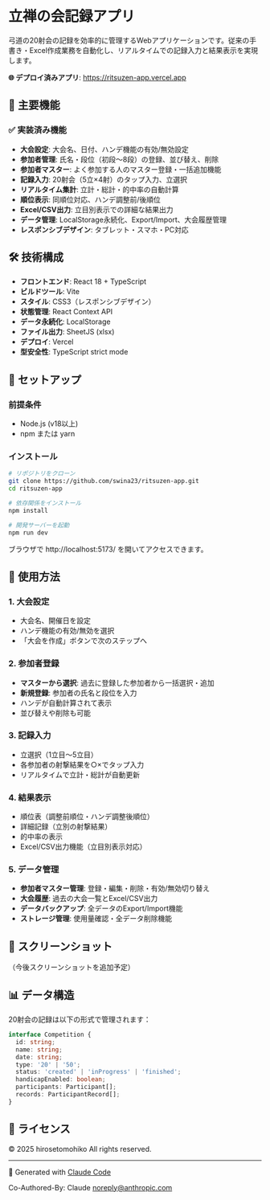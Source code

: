 # 立禅の会記録アプリ

弓道の20射会の記録を効率的に管理するWebアプリケーションです。従来の手書き・Excel作成業務を自動化し、リアルタイムでの記録入力と結果表示を実現します。

**🌐 デプロイ済みアプリ**: https://ritsuzen-app.vercel.app

## 🎯 主要機能

### ✅ 実装済み機能
- **大会設定**: 大会名、日付、ハンデ機能の有効/無効設定
- **参加者管理**: 氏名・段位（初段〜8段）の登録、並び替え、削除
- **参加者マスター**: よく参加する人のマスター登録・一括追加機能
- **記録入力**: 20射会（5立×4射）のタップ入力、立選択
- **リアルタイム集計**: 立計・総計・的中率の自動計算
- **順位表示**: 同順位対応、ハンデ調整前/後順位
- **Excel/CSV出力**: 立目別表示での詳細な結果出力
- **データ管理**: LocalStorage永続化、Export/Import、大会履歴管理
- **レスポンシブデザイン**: タブレット・スマホ・PC対応

## 🛠 技術構成

- **フロントエンド**: React 18 + TypeScript
- **ビルドツール**: Vite
- **スタイル**: CSS3（レスポンシブデザイン）
- **状態管理**: React Context API
- **データ永続化**: LocalStorage
- **ファイル出力**: SheetJS (xlsx)
- **デプロイ**: Vercel
- **型安全性**: TypeScript strict mode

## 🚀 セットアップ

### 前提条件
- Node.js (v18以上)
- npm または yarn

### インストール
```bash
# リポジトリをクローン
git clone https://github.com/swina23/ritsuzen-app.git
cd ritsuzen-app

# 依存関係をインストール
npm install

# 開発サーバーを起動
npm run dev
```

ブラウザで http://localhost:5173/ を開いてアクセスできます。

## 📖 使用方法

### 1. 大会設定
- 大会名、開催日を設定
- ハンデ機能の有効/無効を選択
- 「大会を作成」ボタンで次のステップへ

### 2. 参加者登録
- **マスターから選択**: 過去に登録した参加者から一括選択・追加
- **新規登録**: 参加者の氏名と段位を入力
- ハンデが自動計算されて表示
- 並び替えや削除も可能

### 3. 記録入力
- 立選択（1立目〜5立目）
- 各参加者の射撃結果を○×でタップ入力
- リアルタイムで立計・総計が自動更新

### 4. 結果表示
- 順位表（調整前順位・ハンデ調整後順位）
- 詳細記録（立別の射撃結果）
- 的中率の表示
- Excel/CSV出力機能（立目別表示対応）

### 5. データ管理
- **参加者マスター管理**: 登録・編集・削除・有効/無効切り替え
- **大会履歴**: 過去の大会一覧とExcel/CSV出力
- **データバックアップ**: 全データのExport/Import機能
- **ストレージ管理**: 使用量確認・全データ削除機能

## 🎨 スクリーンショット

（今後スクリーンショットを追加予定）

## 📊 データ構造

20射会の記録は以下の形式で管理されます：

```typescript
interface Competition {
  id: string;
  name: string;
  date: string;
  type: '20' | '50';
  status: 'created' | 'inProgress' | 'finished';
  handicapEnabled: boolean;
  participants: Participant[];
  records: ParticipantRecord[];
}
```

## 📝 ライセンス

© 2025 hirosetomohiko All rights reserved.

---

🤖 Generated with [Claude Code](https://claude.ai/code)

Co-Authored-By: Claude <noreply@anthropic.com>